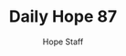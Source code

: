 ---
image: /assets/img/daily-hope-default-artwork.png
title: Daily Hope 87
number: 87
categories:
  - Daily Hope
author: Hope Staff
notes: Daily Hope 87
embed: >-
  <iframe src="https://open.spotify.com/embed/episode/7qsDT5hPIIPWmllwME3dSX?utm_source=generator" width="400px" height="102px" frameborder=“0" scrolling=“no”></iframe>
---